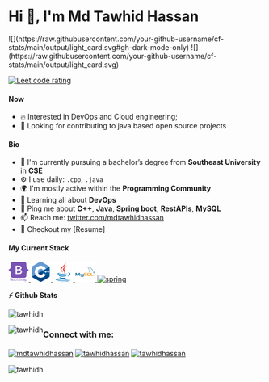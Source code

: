 <h1 align="left">Hi 👋, I'm Md Tawhid Hassan</h1>
![](https://raw.githubusercontent.com/your-github-username/cf-stats/main/output/light_card.svg#gh-dark-mode-only)
![](https://raw.githubusercontent.com/your-github-username/cf-stats/main/output/light_card.svg)
<p align="left">
  <a href="https://leetcode.com/tawhidhassan/">
    <img src="https://cp-logo.vercel.app/leetcode/tawhidhassan" alt="Leet code rating" />
  </a>

</p>

#### Now

- :fire: Interested in DevOps and Cloud engineering;
- :calendar: Looking for contributing to java based open source projects 

#### Bio

- 🏢 I'm currently pursuing a bachelor’s degree from **Southeast University** in **CSE**
- ⚙️ I use daily: `.cpp`, `.java`
- 🌍 I'm mostly active within the **Programming Community**
- 🌱 Learning all about **DevOps**
- 💬 Ping me about **C++**, **Java**, **Spring boot**, **RestAPIs**, **MySQL**
- 📫 Reach me: [twitter.com/mdtawhidhassan](https://twitter.com/mdtawhidhassan)
- 📝 Checkout my [Resume]

#### My Current Stack
<p align="left"> <a href="https://getbootstrap.com" target="_blank" rel="noreferrer"> <img src="https://raw.githubusercontent.com/devicons/devicon/master/icons/bootstrap/bootstrap-plain-wordmark.svg" alt="bootstrap" width="40" height="40"/> </a> <a href="https://www.w3schools.com/cpp/" target="_blank" rel="noreferrer"> <img src="https://raw.githubusercontent.com/devicons/devicon/master/icons/cplusplus/cplusplus-original.svg" alt="cplusplus" width="40" height="40"/> </a> <a href="https://www.java.com" target="_blank" rel="noreferrer"> <img src="https://raw.githubusercontent.com/devicons/devicon/master/icons/java/java-original.svg" alt="java" width="40" height="40"/> </a> <a href="https://www.mysql.com/" target="_blank" rel="noreferrer"> <img src="https://raw.githubusercontent.com/devicons/devicon/master/icons/mysql/mysql-original-wordmark.svg" alt="mysql" width="40" height="40"/> </a> <a href="https://spring.io/" target="_blank" rel="noreferrer"> <img src="https://www.vectorlogo.zone/logos/springio/springio-icon.svg" alt="spring" width="40" height="40"/> </a> </p>

<b>⚡ Github Stats</b>
<p>&nbsp;<img align="left" src="https://github-readme-stats.vercel.app/api?username=tawhidh&show_icons=true&locale=en" alt="tawhidh" /></p>
<p><img align="left" src="https://github-readme-stats.vercel.app/api/top-langs?username=tawhidh&show_icons=true&locale=en&layout=compact" alt="tawhidh" /></p>


<h3 align="left">Connect with me:</h3>
<p align="left">
<a href="https://twitter.com/mdtawhidhassan" target="blank"><img align="center" src="https://raw.githubusercontent.com/rahuldkjain/github-profile-readme-generator/master/src/images/icons/Social/twitter.svg" alt="mdtawhidhassan" height="30" width="40" /></a>
<a href="https://codeforces.com/profile/tawhidhassan" target="blank"><img align="center" src="https://raw.githubusercontent.com/rahuldkjain/github-profile-readme-generator/master/src/images/icons/Social/codeforces.svg" alt="tawhidhassan" height="30" width="40" /></a>
<a href="https://www.leetcode.com/tawhidhassan" target="blank"><img align="center" src="https://raw.githubusercontent.com/rahuldkjain/github-profile-readme-generator/master/src/images/icons/Social/leet-code.svg" alt="tawhidhassan" height="30" width="40" /></a>
</p>






<p><img align="center" src="https://github-readme-streak-stats.herokuapp.com/?user=tawhidh&" alt="tawhidh" /></p>
